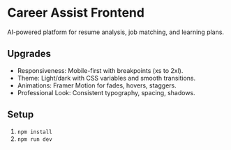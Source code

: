 # Career Assist Frontend

AI-powered platform for resume analysis, job matching, and learning plans.

## Upgrades
- Responsiveness: Mobile-first with breakpoints (xs to 2xl).
- Theme: Light/dark with CSS variables and smooth transitions.
- Animations: Framer Motion for fades, hovers, staggers.
- Professional Look: Consistent typography, spacing, shadows.

## Setup
1. `npm install`
2. `npm run dev`
